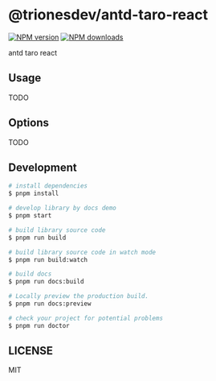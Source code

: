 # @trionesdev/antd-taro-react

[![NPM version](https://img.shields.io/npm/v/@trionesdev/antd-taro-react.svg?style=flat)](https://npmjs.org/package/@trionesdev/antd-taro-react)
[![NPM downloads](http://img.shields.io/npm/dm/@trionesdev/antd-taro-react.svg?style=flat)](https://npmjs.org/package/@trionesdev/antd-taro-react)

antd taro react 

## Usage

TODO

## Options

TODO

## Development

```bash
# install dependencies
$ pnpm install

# develop library by docs demo
$ pnpm start

# build library source code
$ pnpm run build

# build library source code in watch mode
$ pnpm run build:watch

# build docs
$ pnpm run docs:build

# Locally preview the production build.
$ pnpm run docs:preview

# check your project for potential problems
$ pnpm run doctor
```

## LICENSE

MIT
